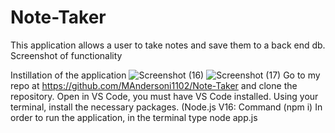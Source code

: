 # Note-Taker
This application allows a user to take notes and save them to a back end db.
Screenshot of functionality

Instillation of the application
![Screenshot (16)](https://github.com/MAndersoni1102/Note-Taker/assets/160556796/b84a572d-f9fa-4097-bb41-3e9ecff7abc1)
![Screenshot (17)](https://github.com/MAndersoni1102/Note-Taker/assets/160556796/c791f77f-6ae9-4e37-834d-efed2d81e602)
Go to my repo at https://github.com/MAndersoni1102/Note-Taker and clone the repository.
Open in VS Code, you must have VS Code installed.
Using your terminal, install the necessary packages. (Node.js V16: Command (npm i)
In order to run the application, in the terminal type node app.js

